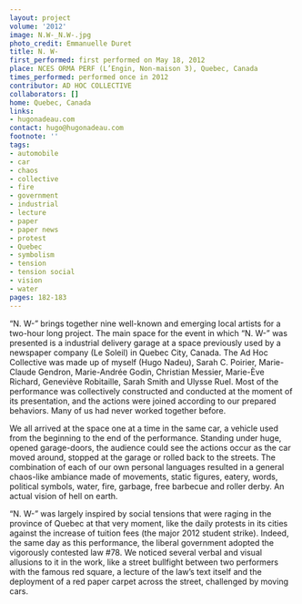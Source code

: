 ```yaml
---
layout: project
volume: '2012'
image: N.W-_N.W-.jpg
photo_credit: Emmanuelle Duret
title: N. W-
first_performed: first performed on May 18, 2012
place: NCES ORMA PERF (L’Engin, Non-maison 3), Quebec, Canada
times_performed: performed once in 2012
contributor: AD HOC COLLECTIVE
collaborators: []
home: Quebec, Canada
links:
- hugonadeau.com
contact: hugo@hugonadeau.com
footnote: ''
tags:
- automobile
- car
- chaos
- collective
- fire
- government
- industrial
- lecture
- paper
- paper news
- protest
- Quebec
- symbolism
- tension
- tension social
- vision
- water
pages: 182-183
---
```


“N. W-” brings together nine well-known and emerging local artists for a two-hour long project. The main space for the event in which “N. W-” was presented is a industrial delivery garage at a space previously used by a newspaper company (Le Soleil) in Quebec City, Canada. The Ad Hoc Collective was made up of myself (Hugo Nadeu), Sarah C. Poirier, Marie-Claude Gendron, Marie-Andrée Godin, Christian Messier, Marie-Ève Richard, Geneviève Robitaille, Sarah Smith and Ulysse Ruel. Most of the performance was collectively constructed and conducted at the moment of its presentation, and the actions were joined according to our prepared behaviors. Many of us had never worked together before.

We all arrived at the space one at a time in the same car, a vehicle used from the beginning to the end of the performance. Standing under huge, opened garage-doors, the audience could see the actions occur as the car moved around, stopped at the garage or rolled back to the streets. The combination of each of our own personal languages resulted in a general chaos-like ambiance made of movements, static figures, eatery, words, political symbols, water, fire, garbage, free barbecue and roller derby. An actual vision of hell on earth.

“N. W-” was largely inspired by social tensions that were raging in the province of Quebec at that very moment, like the daily protests in its cities against the increase of tuition fees (the major 2012 student strike). Indeed, the same day as this performance, the liberal government adopted the vigorously contested law #78. We noticed several verbal and visual allusions to it in the work, like a street bullfight between two performers with the famous red square, a lecture of the law’s text itself and the deployment of a red paper carpet across the street, challenged by moving cars.
